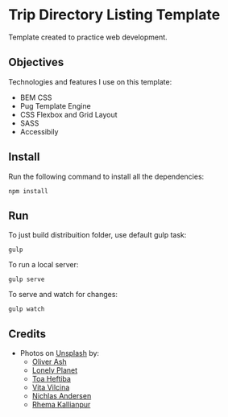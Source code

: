 # Trip Directory Listing Template

Template created to practice web development.

## Objectives

Technologies and features I use on this template:
- BEM CSS
- Pug Template Engine
- CSS Flexbox and Grid Layout
- SASS
- Accessibily

## Install

Run the following command to install all the dependencies:

    npm install

## Run

To just build distribuition folder, use default gulp task:

    gulp

To run a local server:

    gulp serve

To serve and watch for changes:

    gulp watch

## Credits

- Photos on [Unsplash](https://unsplash.com/) by:
  - [Oliver Ash](https://unsplash.com/@oliverjash)
  - [Lonely Planet](https://unsplash.com/@lonely_planet)
  - [Toa Heftiba](https://unsplash.com/@heftiba)
  - [Vita Vilcina](https://unsplash.com/@vivivi)
  - [Nichlas Andersen](https://unsplash.com/@itsnwa)
  - [Rhema Kallianpur](https://unsplash.com/@rhemakallianpur)